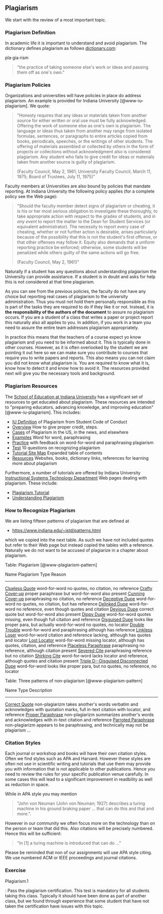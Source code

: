 Plagiarism
----------

We start with the review of a most important topic.

### Plagiarism Definition

In academic life it is important to understand and avoid plagiarism. The
dictionary defines plagiarism as follows
[dictionary.com](dictionary.com):

pla$\cdot$gia$\cdot$rism

>   "the practice of taking someone else's work or ideas and passing
>   them off as one's own."

### Plagiarism Policies

Organizations and universities will have policies in place do address
plagiarism. An example is provided for Indiana University
[@www-iu-plagiarism]. We quote:

> "Honesty requires that any ideas or materials taken from another
> source for either written or oral use must be fully acknowledged.
> Offering the work of someone else as one's own is plagiarism. The
> language or ideas thus taken from another may range from isolated
> formulas, sentences, or paragraphs to entire articles copied from
> books, periodicals, speeches, or the writings of other students. The
> offering of materials assembled or collected by others in the form of
> projects or collections without acknowledgment also is considered
> plagiarism. Any student who fails to give credit for ideas or
> materials taken from another source is guilty of plagiarism.
>
> (Faculty Council, May 2, 1961; University Faculty Council, March 11,
> 1975; Board of Trustees, July 11, 1975)"

Faculty members at Universities are also bound by policies that mandate
reporting. At Indiana University the following policy applies (for a
complete policy see the Web page):

> "Should the faculty member detect signs of plagiarism or cheating, it
> is his or her most serious obligation to investigate these thoroughly,
> to take appropriate action with respect to the grades of students, and
> *in any event* to report the matter to the Dean for Student Services
> (or equivalent administrator). The necessity to report every case of
> cheating, whether or not further action is desirable, arises
> particularly because of the possibility that this is not the student's
> first offense, or that other offenses may follow it. Equity also
> demands that a uniform reporting practice be enforced; otherwise, some
> students will be penalized while others guilty of the same actions
> will go free.
>
> (Faculty Council, May 2, 1961)"

Naturally if a student has any questions about understanding plagiarism
the University can provide assistance. If a student is in doubt and asks
for help this is not considered at that time plagiarism.

As you can see from the previous policies, the faculty do not have any
choice but reporting real cases of plagiarism to the university
administration. Thus you must not hold them personally responsible as
this is part of the tasks they are required to do if they like it or
not. Instead, it is **the responsibility of the authors of the
document** to assure no plagiarism occurs. If you are a student of a
class that writes a paper or project report this naturally also all
applies to you. In addition, if you work in a team you need to assure
the entire team addresses plagiarism appropriately.

In practice this means that the teachers of a course expect yo know
plagiarism and you need to be informed about it. This is typically done
in other courses. However, as it is often overlooked by the student we
are pointing it out here so we can make sure you contribute to courses
that require you to write papers and reports. This also means you can
not claim you did not know what plagiarism is. You are required to know
what it is, know how to detect it and know how to avoid it. The
resources provided next will give you the necessary tools and
background.

### Plagiarism Resources

The [School of Education at Indiana
University](http://education.indiana.edu/) has a significant set of
resources to get educated about plagiarism. These resources are intended
to "preparing educators, advancing knowledge, and improving
education" [@www-iu-plagiarism]. This includes:

*   [IU Definition](https://www.indiana.edu/~istd/definition.html) of
    Plagiarism from Student Code of Conduct
*   [Overview](https://www.indiana.edu/~istd/overview.html) How to give
    proper credit, steps.
*   [Cases](https://www.indiana.edu/~istd/cases.html) of Plagiarism in
    the US, in the news, and elsewhere
*   [Examples](https://www.indiana.edu/~istd/examples.html) Word for
    word, paraphrasing
*   [Practice](https://www.indiana.edu/~istd/practice.html) with
    feedback on word-for-word and paraphrasing plagiarism
*   [Test](https://www.indiana.edu/~istd/test.html) 10 questions on
    recognizing plagiarism
*   [Tutorial Site Map](https://www.indiana.edu/~istd/sitemap.html)
    Expanded table of contents
*   [Resources](https://www.indiana.edu/~istd/resources.html) Websites,
    books, dictionary links, references for learning more about
    plagiarism

Furthermore, a number of tutorials are offered by Indiana University
[Instructional Systems Technology Department](http://education.indiana.edu/graduate/programs/instructional-systems/index.html)
Web pages dealing with plagiarism. These include:

*   [Plagiarism Tutorial](https://www.indiana.edu/~academy/firstPrinciples/choice.html)
*   [Understanding Plagiarism](https://www.indiana.edu/~tedfrick/plagiarism/)


### How to Recognize Plagiarism

We are listing fifteen patterns of plagiarism that are defined at

*  <https://www.indiana.edu/~istd/patterns.html>

which we copied into the next table. As such we have not included
quotes but refer to their Web page but instead copied the tables with
a reference. Naturally we do not want to be accused of plagiarize in a
chapter about plagiarism.

Table: Plagiarism [@www-plagiarism-pattern]

  Name                                                           Plagiarism Type                                      Reason
  -------------------------------------------------------------- ---------------------------------------------------- -------------------------------------------------------------------
  [Clueless Quote](patternCluelessQuote.html)                    word-for-word                                        no quotes, no citation, no reference
  [Crafty Cover-up](patternCraftyCoverUp.html)                   proper paraphrase but word-for-word                  also present
  [Cunning Cover-up](patternCunningCoverUp.html)                 paraphrasing                                         no citation, no reference
  [Deceptive Dupe](patternDeceptiveDupe.html)                    word-for-word                                        no quotes, no citation, but has reference
  [Delinked Dupe](patternDisconnectedDupe.html)                  word-for-word                                        no reference, even though quotes and citation
  [Devious Dupe](patternDeviousDupe.html)                        correct quote but word-for-word                      also present
  [Dippy Dupe](patternDippyDupe.html)                            word-for-word                                        quotes missing, even though full citation and reference
  [Disguised Dupe](patternDisguisedDupe.html)                    looks like proper para, but actually word-for-word   no quotes, no locator
  [Double Trouble](patternDoubleTrouble.html)                    word-for-word and paraphrasing                       although has reference
  [Linkless Loser](patternLostLoser.html)                        word-for-word                                        citation and reference lacking, although has quotes and locator
  [Lost Locator](patternLostLocator.html)                        word-for-word                                        missing locator, although has quotes, citation, and reference
  [Placeless Paraphrase](patternPointlessParaphrase.html)        paraphrasing                                         no reference, although citation present
  [Severed Cite](patternSeveredCite.html)                        paraphrasing                                         reference but no citation
  [Shirking Cite](patternShirkingCite.html)                      word-for-word                                        lacks locator and reference, although quotes and citation present
  [Triple D--Disguised Disconnected Dupe](patternTripleD.html)   word-for-word                                        looks like proper para, but no quotes, no reference, no locator


  Table: Three patterns of non-plagiarism [@www-plagiarism-pattern]
  
  Name Type Description
  ------------------------------------------------------- ---------------- -------------------------------------------------------------------------------------------------------------------------
  [Correct Quote](patternCorrectQuote.html)               non-plagiarizm   takes another's words verbatim and acknowledges with quotation marks, full in-text citation with locator, and reference
  [Proper Paraphrase](patternProperParaphrase.html)       non-plagiarizm   summarizes another's words and acknowledges with in-text citation and reference
  [Parroted Paraphrase](patternMindlessParaphrase.html)   non-plagiarizm   appears to be paraphrasing, and technically may not be plagiarism ...


### Citation Styles

Each journal or workshop and books will have their own citation
styles. Often we find styles such as APA and Harvard. However these
styles are often not use in scientific writing and tutorials that use
them may provide you with information that is not applicable to other
publications. Hence you need to review the rules for your specific
publication venue carefully. In some cases this will lead to a
significant improvement in readbility as well as reduction in space.

While in APA style you may mention

> "John von Neuman (John von Neuman; 1927) describes a turing machine in his
> ground braking paper ... that can do this and that and more.".

However in our community we often focus more on the technology than on
the person or team that did this. Also citations will be precisely
numbered. Hence this will be sufficient:

> "In [1] a turing machine is introduced that can do ..."

Please be reminded that non of our assignments will use APA style
citing. We use numbered ACM or IEEE proceedings and journal citations.

### Exercise

Plagiarism.1

: Pass the plagiarism certification. This test is mandatory for all
  students taking this class. Typically it should have been done as part
  of another class, but we found through experience that some student
  that have not taken the certification have issues with this topic.
